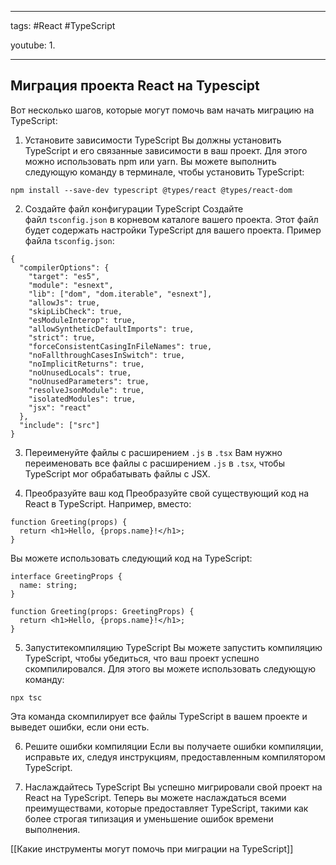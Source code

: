 ____

tags: #React #TypeScript 

youtube: 
1. 

_____

## Миграция проекта React на Typescipt 

Вот несколько шагов, которые могут помочь вам начать миграцию на TypeScript:

1. Установите зависимости TypeScript
	Вы должны установить TypeScript и его связанные зависимости в ваш проект. Для этого можно использовать npm или yarn. Вы можете выполнить следующую команду в терминале, чтобы установить TypeScript:

```
npm install --save-dev typescript @types/react @types/react-dom
```

2. Создайте файл конфигурации TypeScript
	Создайте файл `tsconfig.json` в корневом каталоге вашего проекта. Этот файл будет содержать настройки TypeScript для вашего проекта. Пример файла `tsconfig.json`:

```
{
  "compilerOptions": {
    "target": "es5",
    "module": "esnext",
    "lib": ["dom", "dom.iterable", "esnext"],
    "allowJs": true,
    "skipLibCheck": true,
    "esModuleInterop": true,
    "allowSyntheticDefaultImports": true,
    "strict": true,
    "forceConsistentCasingInFileNames": true,
    "noFallthroughCasesInSwitch": true,
    "noImplicitReturns": true,
    "noUnusedLocals": true,
    "noUnusedParameters": true,
    "resolveJsonModule": true,
    "isolatedModules": true,
    "jsx": "react"
  },
  "include": ["src"]
}
```

3. Переименуйте файлы с расширением `.js` в `.tsx`
	Вам нужно переименовать все файлы с расширением `.js` в `.tsx`, чтобы TypeScript мог обрабатывать файлы с JSX.

4. Преобразуйте ваш код
	Преобразуйте свой существующий код на React в TypeScript. Например, вместо:

```
function Greeting(props) {
  return <h1>Hello, {props.name}!</h1>;
}
```

Вы можете использовать следующий код на TypeScript:

```
interface GreetingProps {
  name: string;
}

function Greeting(props: GreetingProps) {
  return <h1>Hello, {props.name}!</h1>;
}
```

5. Запуститекомпиляцию TypeScript
Вы можете запустить компиляцию TypeScript, чтобы убедиться, что ваш проект успешно скомпилировался. Для этого вы можете использовать следующую команду:

```
npx tsc
```

Эта команда скомпилирует все файлы TypeScript в вашем проекте и выведет ошибки, если они есть.

6. Решите ошибки компиляции
Если вы получаете ошибки компиляции, исправьте их, следуя инструкциям, предоставленным компилятором TypeScript.

7. Наслаждайтесь TypeScript
Вы успешно мигрировали свой проект на React на TypeScript. Теперь вы можете наслаждаться всеми преимуществами, которые предоставляет TypeScript, такими как более строгая типизация и уменьшение ошибок времени выполнения.

[[Какие инструменты могут помочь при миграции на TypeScript]]